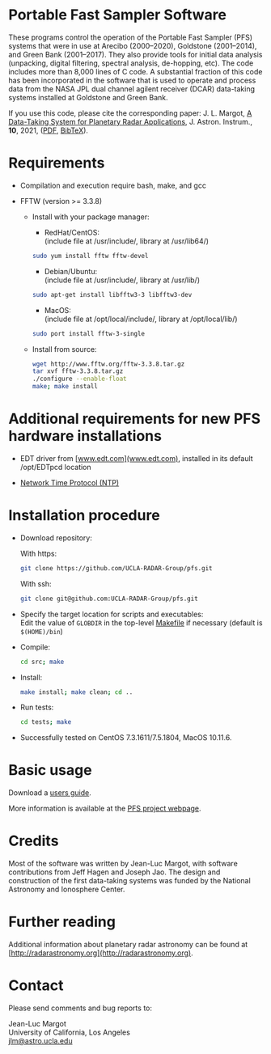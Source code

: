 Portable Fast Sampler Software
====================================

These programs control the operation of the Portable Fast Sampler (PFS) systems that were in use at Arecibo (2000–2020), Goldstone (2001–2014), and Green Bank (2001–2017).  They also provide tools for initial data analysis (unpacking, digital filtering, spectral analysis, de-hopping, etc).  The code includes more than 8,000 lines of C code.  A substantial fraction of this code has been incorporated in the software that is used to operate and process data from the NASA JPL dual channel agilent receiver (DCAR) data-taking systems installed at Goldstone and Green Bank.

If you use this code, please cite the corresponding paper: J. L. Margot, [A Data-Taking System for Planetary Radar Applications](https://doi.org/10.1142/S225117172150001X), J. Astron. Instrum., <b>10</b>, 2021, ([PDF](https://ucla.box.com/s/t7mc5cflclor6si3kaqfqz46pxdlmjqc), [BibTeX](/pfs.bib)).

# Requirements

- Compilation and execution require bash, make, and gcc
  
- FFTW (version >= 3.3.8)

    - Install with your package manager:

       - RedHat/CentOS:   
       (include file at /usr/include/, library at /usr/lib64/)    
       ```sh
       sudo yum install fftw fftw-devel  
       ```
    
       - Debian/Ubuntu:  
       (include file at /usr/include/, library at /usr/lib/)  
       ```sh
       sudo apt-get install libfftw3-3 libfftw3-dev  
       ```
    
       - MacOS:  
       (include file at /opt/local/include/, library at /opt/local/lib/)  
       ```sh
       sudo port install fftw-3-single  
       ```
    
    - Install from source:  
       ```sh
       wget http://www.fftw.org/fftw-3.3.8.tar.gz  
       tar xvf fftw-3.3.8.tar.gz  
       ./configure --enable-float  
       make; make install
       ```

# Additional requirements for new PFS hardware installations

- EDT driver from [www.edt.com](www.edt.com), installed in its default /opt/EDTpcd location

- [Network Time Protocol (NTP)](https://en.wikipedia.org/wiki/Network_Time_Protocol) 

# Installation procedure

- Download repository:  

  With https:  
  ```sh
  git clone https://github.com/UCLA-RADAR-Group/pfs.git  
  ```
  
  With ssh:  
  ```sh
  git clone git@github.com:UCLA-RADAR-Group/pfs.git  
  ```

- Specify the target location for scripts and executables:  
  Edit the value of `GLOBDIR` in the top-level [Makefile](src/Makefile) if necessary (default is `$(HOME)/bin`)
  
- Compile:  
  ```sh
  cd src; make  
  ```

- Install:
  ```sh
  make install; make clean; cd ..
  ```

- Run tests:
  ```sh
  cd tests; make
  ```

- Successfully tested on CentOS 7.3.1611/7.5.1804, MacOS 10.11.6.

# Basic usage

Download a [users guide](https://seti.ucla.edu/jlm/research/pfs/pfs_usage.pdf).  

More information is available at the [PFS project webpage](https://seti.ucla.edu/jlm/research/pfs/).  

# Credits
Most of the software was written by Jean-Luc Margot, with software contributions from Jeff Hagen and Joseph Jao.  The design and construction of the first data-taking systems was funded by the National Astronomy and Ionosphere Center.

# Further reading  
Additional information about planetary radar astronomy can be found at [http://radarastronomy.org](http://radarastronomy.org).

# Contact  
Please send comments and bug reports to:  

Jean-Luc Margot  
University of California, Los Angeles  
jlm@astro.ucla.edu
